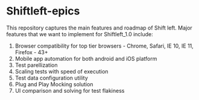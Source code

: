 # Shiftleft-epics

This repository captures the main features and roadmap of Shift left. Major features that we want to implement for Shiftleft_1.0 include:

1. Browser compatibility for top tier browsers - Chrome, Safari, IE 10, IE 11, Firefox - 43+
2. Mobile app automation for both android and iOS platform
3. Test parellization 
4. Scaling tests with speed of execution
5. Test data configuration utility
6. Plug and Play Mocking solution
7. UI comparison and solving for test flakiness
